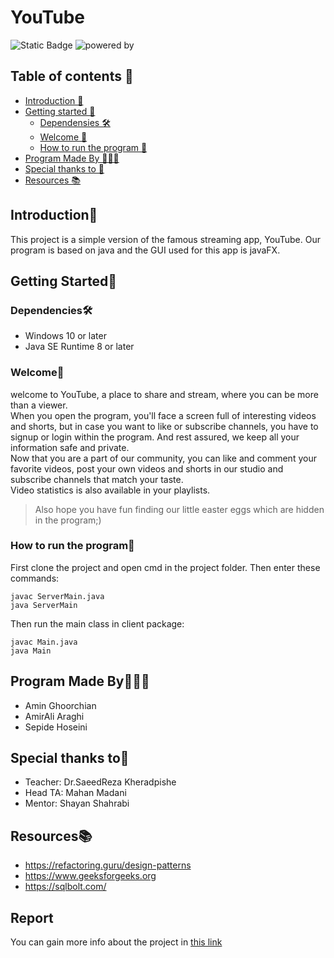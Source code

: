 # YouTube
![Static Badge](https://img.shields.io/badge/SBU_University-b?logo=bookstack&logoColor=red&labelColor=black&color=green)
![powered by](https://img.shields.io/badge/Powered_By-JAVA-blue)
## Table of contents 🧾
- [Introduction 💁](https://github.com/Amin-Gh-05/YouTube/tree/Reports#introduction)
- [Getting started 🧗](https://github.com/Amin-Gh-05/YouTube/tree/Reports#getting-started)
    - [Dependensies 🛠️](https://github.com/Amin-Gh-05/YouTube/tree/Reports#dependencies%EF%B8%8F)
    - [Welcome 👾](https://github.com/Amin-Gh-05/YouTube/tree/Reports#welcome)
    - [How to run the program 🦦](https://github.com/Amin-Gh-05/YouTube/tree/Reports#how-to-run-the-program)
- [Program Made By 👩🏽‍💻](https://github.com/Amin-Gh-05/YouTube/edit/Reports/Readme.md#program-made-by)
- [Special thanks to 🙏](https://github.com/Amin-Gh-05/YouTube/edit/Reports/Readme.md#special-thanks-t)
- [Resources 📚](https://github.com/Amin-Gh-05/YouTube/edit/Reports/Readme.md#resources)


## Introduction💁
This project is a simple version of the famous streaming app, YouTube. Our program is based on java and the GUI used for this app is javaFX.

## Getting Started🧗

### Dependencies🛠️

* Windows 10 or later
* Java SE Runtime 8 or later

### Welcome👾
welcome to YouTube, a place to share and stream, where you can be more than a viewer.
<br>When you open the program, you'll face a screen full of interesting videos and shorts, but in case you want to like or subscribe channels, you have to signup or login within the program. And rest assured, we keep all your information safe and private.
<br>Now that you are a part of our community, you can like and comment your favorite videos, post your own videos and shorts in our studio and subscribe channels that match your taste.
<br>Video statistics is also available in your playlists.

> Also hope you have fun finding our little easter eggs which are hidden in the program;)

### How to run the program🦦
First clone the project and open cmd in the project folder. Then enter these commands:
```
javac ServerMain.java
java ServerMain
```
Then run the main class in client package:
```
javac Main.java
java Main
```
## Program Made By👩🏽‍💻
- Amin Ghoorchian
- AmirAli Araghi
- Sepide Hoseini

## Special thanks to🙏
- Teacher: Dr.SaeedReza Kheradpishe
- Head TA: Mahan Madani
- Mentor: Shayan Shahrabi

## Resources📚

- https://refactoring.guru/design-patterns
- https://www.geeksforgeeks.org
- https://sqlbolt.com/

## Report

You can gain more info about the project in [this link](REPORT.md)
